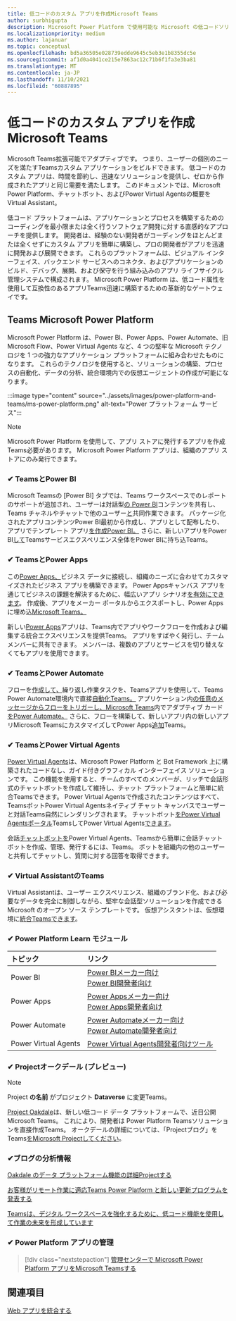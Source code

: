 ```yaml
---
title: 低コードのカスタム アプリを作成Microsoft Teams
author: surbhigupta
description: Microsoft Power Platform で使用可能な Microsoft の低コードソリューションとコード Teamsについて説明します。 ソリューション (Power Apps、Power Automate、Virtual Assistantなど) について学習します。
ms.localizationpriority: medium
ms.author: lajanuar
ms.topic: conceptual
ms.openlocfilehash: bd5a36505e028739edde9645c5eb3e1b8355dc5e
ms.sourcegitcommit: af1d0a4041ce215e7863ac12c71b6f1fa3e3ba81
ms.translationtype: MT
ms.contentlocale: ja-JP
ms.lasthandoff: 11/10/2021
ms.locfileid: "60887895"
---
```

# <a name="create-low-code-custom-apps-for-microsoft-teams"></a>低コードのカスタム アプリを作成Microsoft Teams

Microsoft Teams拡張可能でアダプティブです。 つまり、ユーザーの個別のニーズを満たすTeamsカスタム アプリケーションをビルドできます。 低コードのカスタム アプリは、時間を節約し、迅速なソリューションを提供し、ゼロから作成されたアプリと同じ需要を満たします。 このドキュメントでは、Microsoft Power Platform、チャットボット、およびPower Virtual Agentsの概要をVirtual Assistant。

低コード プラットフォームは、アプリケーションとプロセスを構築するためのコーディングを最小限または全く行うソフトウェア開発に対する直感的なアプローチを提供します。 開発者は、経験のない開発者がコーディングをほとんどまたは全くせずにカスタム アプリを簡単に構築し、プロの開発者がアプリを迅速に開発および展開できます。 これらのプラットフォームは、ビジュアル インターフェイス、バックエンド サービスへのコネクタ、およびアプリケーションのビルド、デバッグ、展開、および保守を行う組み込みのアプリ ライフサイクル管理システムで構成されます。 Microsoft Power Platform は、低コード属性を使用して互換性のあるアプリTeams迅速に構築するための革新的なゲートウェイです。

## <a name="teams-and-microsoft-power-platform"></a>Teams Microsoft Power Platform

Microsoft Power Platform は、Power BI、Power Apps、Power Automate、旧 Microsoft Flow、Power Virtual Agents など、4 つの堅牢な Microsoft テクノロジを 1 つの強力なアプリケーション プラットフォームに組み合わせたものになります。 これらのテクノロジを使用すると、ソリューションの構築、プロセスの自動化、データの分析、統合環境内での仮想エージェントの作成が可能になります。

:::image type="content" source="../assets/images/power-platform-and-teams/ms-power-platform.png" alt-text="Power プラットフォーム サービス":::

> [!NOTE]
> Microsoft Power Platform を使用して、アプリ ストアに発行するアプリを作成Teams必要があります。 Microsoft Power Platform アプリは、組織のアプリ ストアにのみ発行できます。

### <a name="-teams-and-power-bi"></a>✔ TeamsとPower BI

Microsoft Teams[](https://powerbi.microsoft.com/blog/announcing-new-power-bi-tab-for-microsoft-teams/)の [Power BI] タブでは、Teams ワークスペースでのレポートのサポートが追加され、ユーザーは対話型[の Power BI](/power-bi/collaborate-share/service-embed-report-microsoft-teams)コンテンツを共有し、Teams チャネルやチャットで他のユーザー[と](/power-bi/collaborate-share/service-collaborate-microsoft-teams)共同作業できます。 パッケージ化されたアプリ[](/power-bi/collaborate-share/service-create-distribute-apps)コンテンツPower BI最初から作成し、アプリとして配布したり、アプリでテンプレート アプリ[を作成Power BI。](/power-bi/connect-data/service-template-apps-create) さらに、新しいアプリをPower BI[して](https://go.microsoft.com/fwlink/?linkid=2143643)Teamsサービスエクスペリエンス全体をPower BIに持ち込Teams。

### <a name="-teams-and-power-apps"></a>✔ TeamsとPower Apps

この[Power Apps、](/powerapps/powerapps-overview)ビジネス データに接続し、組織のニーズに合わせてカスタマイズされたビジネス アプリを構築できます。  Power Appsキャンバス アプリを通じてビジネスの課題を解決するために、幅広いアプリ シナリオ[を有効にできます](/powerapps/maker/#canvas-apps)。 作成後、アプリをメーカー ポータルからエクスポートし、Power Appsに埋め込[Microsoft Teams。](/power-platform/admin/embed-app-teams)

新しい[Power Apps](https://go.microsoft.com/fwlink/?linkid=2143374)アプリは、Teams内でアプリやワークフローを作成および編集する統合エクスペリエンスを提供Teams。 アプリをすばやく発行し、チーム メンバーに共有できます。 メンバーは、複数のアプリとサービスを切り替えなくてもアプリを使用できます。

### <a name="-teams-and-power-automate"></a>✔ TeamsとPower Automate

フローを[作成して、](https://flow.microsoft.com/connectors/shared_teams/microsoft-teams/)繰り返し作業タスクを、Teamsアプリを使用して、Teams Power Automate環境内で直接[自動化Teams。](/power-automate/flows-teams) アプリケーション内[の任意のメッセージからフローをトリガーし、Microsoft Teams](/power-automate/trigger-flow-teams-message)内でアダプティブ カード[をPower Automate。](/power-automate/create-adaptive-cards) さらに、フローを構築して、新しいアプリ内の新しいアプリMicrosoft TeamsにカスタマイズしてPower Apps[追加](https://go.microsoft.com/fwlink/?linkid=2143539)Teams。

### <a name="-teams-and-power-virtual-agents"></a>✔ TeamsとPower Virtual Agents

[Power Virtual Agents](/power-virtual-agents/fundamentals-what-is-power-virtual-agents)は、Microsoft Power Platform と Bot Framework 上に構築されたコードなし、ガイド付きグラフィカル インターフェイス ソリューションです。 この機能を使用すると、チームのすべてのメンバーが、リッチで会話形式のチャットボットを作成して維持し、チャット プラットフォームと簡単に統合Teamsできます。 Power Virtual Agentsで作成されたコンテンツはすべて、TeamsボットPower Virtual Agentsネイティブ チャット キャンバスでユーザーと対話Teams自然にレンダリングされます。 チャットボット[をPower Virtual Agentsポータル](/power-virtual-agents/publication-add-bot-to-microsoft-teams)TeamsしてPower Virtual Agents[できます](https://powervirtualagents.microsoft.com)。

会話[チャットボットを](https://aka.ms/pva-teams-docs)Power Virtual Agents、Teamsから簡単に会話チャットボットを作成、管理、発行するには、Teams。 ボットを組織内の他のユーザーと共有してチャットし、質問に対する回答を取得できます。

### <a name="-virtual-assistant-for-teams"></a>✔ Virtual AssistantのTeams

Virtual Assistantは、ユーザー エクスペリエンス、組織のブランド化、および必要なデータを完全に制御しながら、堅牢な会話型ソリューションを作成できる Microsoft のオープン ソース テンプレートです。 仮想アシスタントは、仮想環境に[統合Teamsできます](https://microsoft.github.io/botframework-solutions/clients-and-channels/tutorials/enable-teams/1-intro)。 

### <a name="-power-platform-learn-modules"></a>✔ Power Platform Learn モジュール

|  トピック  |  リンク  |
|:---------|:----------------------|
|Power BI|[Power BIメーカー向け](/learn/browse/?expanded=power-platform&products=power-bi&roles=maker)</br>[Power BI開発者向け](/learn/browse/?expanded=power-platform&products=power-bi&roles=developer)|
|Power Apps|[Power Appsメーカー向け](/learn/browse/?products=power-apps&roles=maker)</br>[Power Apps開発者向け](/learn/browse/?products=power-apps)|
|Power Automate|[Power Automateメーカー向け](/learn/browse/?expanded=power-platform&products=power-automate&roles=maker)</br>[Power Automate開発者向け](/learn/browse/?expanded=power-platform&products=power-automate&roles=developer)|
|Power Virtual Agents|[Power Virtual Agents開発者向けツール](/learn/browse/?products=power-virtual-agents&expanded=power-platform&roles=maker)|

### <a name="-project-oakdale-preview"></a>✔ Projectオークデール (プレビュー)

> [!NOTE]
> Project **の名前** がプロジェクト **Dataverse** に変更Teams。

[Project Oakdale](https://techcommunity.microsoft.com/t5/microsoft-teams-blog/teams-is-shaping-the-future-of-work-with-low-code-features-to/ba-p/1507180
)は、新しい低コード データ プラットフォームで、近日公開Microsoft Teams。 これにより、開発者は Power Platform Teamsソリューションを直接作成Teams。 オークデールの詳細については、「Projectブログ」をTeams[をMicrosoft Projectしてください](https://powerapps.microsoft.com/blog/introducing-project-oakdale-a-new-low-code-data-platform-for-microsoft-teams)。

### <a name="-microsoft-blog-insights"></a>✔ブログの分析情報

[Oakdale のデータ プラットフォーム機能の詳細Projectする](https://powerapps.microsoft.com/blog/a-closer-look-at-data-platform-capabilities-in-project-oakdale/)

[お客様がリモート作業に適応Teams Power Platform と新しい更新プログラムを発表する](https://cloudblogs.microsoft.com/powerplatform/2020/05/19/announcing-power-platform-and-teams-updates-to-help-customers-adapt-to-remote-work/)

[Teamsは、デジタル ワークスペースを強化するために、低コード機能を使用して作業の未来を形成しています](https://techcommunity.microsoft.com/t5/microsoft-teams-blog/teams-is-shaping-the-future-of-work-with-low-code-features-to/ba-p/1507180)

### <a name="-managing-power-platform-apps"></a>✔ Power Platform アプリの管理

> [!div class="nextstepaction"]
> [管理センターで Microsoft Power Platform アプリをMicrosoft Teamsする](/microsoftteams/manage-power-platform-apps)

## <a name="see-also"></a>関連項目

[Web アプリを統合する](~/samples/integrate-web-apps-overview.md)
